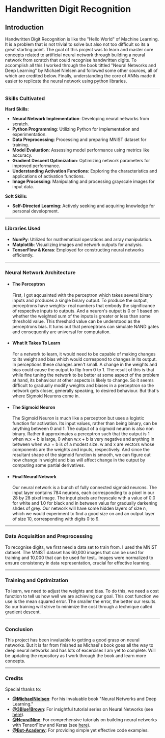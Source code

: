 # Handwritten Digit Recognition

## Introduction

Handwritten Digit Recognition is like the "Hello World" of Machine Learning. It is a problem that is not trivial to solve but also not too difficult so its a great starting point. The goal of this project was to learn and master core concepts related to artificial neural network through building a neural network from scratch that could recognise handwritten digits. To accomplish all this I worked through the book tittled "Neural Networks and Deep Learning" by Michael Nielsen and followed some other sources, all of which are credited below. Finally, understanding the core of ANNs made it easier to replicate the neural network using python libraries.

---

### Skills Cultivated

**Hard Skills:**
- **Neural Network Implementation**: Developing neural networks from scratch.
- **Python Programming**: Utilizing Python for implementation and experimentation.
- **Data Preprocessing**: Processing and preparing MNIST dataset for training.
- **Model Evaluation**: Assessing model performance using metrics like accuracy.
- **Gradient Descent Optimization**: Optimizing network parameters for improved performance.
- **Understanding Activation Functions**: Exploring the characteristics and applications of activation functions.
- **Image Processing**: Manipulating and processing grayscale images for input data.

**Soft Skills:**
- **Self-Directed Learning**: Actively seeking and acquiring knowledge for personal development.

---

### Libraries Used
- **NumPy**: Utilized for mathematical operations and array manipulation.
- **Matplotlib**: Visualizing images and network outputs for analysis.
- **TensorFlow & Keras**: Employed for constructing neural networks efficiently.

---

### Neural Network Architecture

- #### The Perceptron
  First, I got aqcuainted with the perceptron which takes several binary inputs and produces a single binary output. To produce the output, perceptrons have weights- real numbers that embody the significance of respective inputs to outputs. And a neuron's output is 0 or 1 based on whether the weighted sum of the inputs is greater or less than some threshold value. This threshold value can be understood as the perceptrons bias. It turns out that perceptrons can simulate NAND gates and consequently are universal for computation.

- #### What It Takes To Learn
  For a network to learn, it would need to be capable of making changes to its weight and bias which would correspond to changes in its output. In perceptions these changes aren't small. A change in the weights and bias could cause the output to flip from 0 to 1. The result of this is that while fine tuning the network to be better at some aspect of the problem at hand, its behaviour at other aspects is likely to change. So it seems difficult to gradually modify weights and biases in a perceptron so the network gets closer, generally speaking, to desired behaviour. But that's where Sigmoid Neurons come in.

- #### The Sigmoid Neuron
  The Sigmoid Neuron is much like a perceptron but uses a logistic function for activation. Its input values, rather than being binary, can be anything between 0 and 1. The output of a sigmoid neuron is also non binary. Rather it approximates a perceptron such that the output is 1 when w.x + b is large, 0 when w.x + b is very negative and anything in between when w.x + b is of a modest size. w and x are vectors whose components are the weights and inputs, respectively. And since the resultant shape of the sigmoid function is smooth, we can figure out how change in weight and bias will affect change in the output by computing some partial derivatives.

- #### Final Neural Network
  Our neural network is a bunch of fully connected sigmoid neurons. The input layer contains 784 neurons, each corresponding to a pixel in our 28 by 28 pixel image. The input pixels are freyscale with a value of 0.0 for white and 1.0 for black and in between valus for gradually darkening shdes of grey. Our network will have some hidden layers of size n, which we would experiment to find a good size on and an output layer of size 10, corresponding with digits 0 to 9.

---

### Data Acquisition and Preprocessing

To recognise digits, we first need a data set to train from. I used the MNIST dataset. The MNIST dataset has 60,000 images that can be used for training and 10,000 that can be used for test.. Images were normalized to ensure consistency in data representation, crucial for effective learning.

---

### Training and Optimization

To learn, we need to adjust the weights and bias. To do this, we need a cost function to tell us how well we are achieving our goal. This cost function we use is the mean squared error. The smaller the error, the better our results. So our training will strive to minimize the cost through a technique called gradient descent. 

---

### Conclusion

This project has been invaluable to getting a good grasp on neural networks. But it is far from finished as Michael's book goes all the way to deep neural networks and has lots of excercises I am yet to complete. Will be updating the repository as I work through the book and learn more concepts.  

---

### Credits

Special thanks to:
- **[@MichaelNielsen](https://github.com/mnielsen)**: For his invaluable book "Neural Networks and Deep Learning."
- **[@3Blue1Brown](https://github.com/3b1b)**: For insightful tutorial series on Neural Networks (see [here](https://youtube.com/playlist?list=PLZHQObOWTQDNU6R1_67000Dx_ZCJB-3pi&si=hxYwfbFWpA5Jp9dr)).
- **[@NeuralNine](https://github.com/NeuralNine)**: For comprehensive tutorials on building neural networks with TensorFlow and Keras (see [here](https://youtu.be/bte8Er0QhDg?si=mwkLqkwNfLtzBBMh)).
- **[@Bot-Academy](https://github.com/Bot-Academy)**: For providing simple yet effective code examples.
